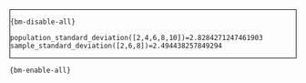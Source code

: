<div style="border:1px solid black;">

`{bm-disable-all}`

```
population_standard_deviation([2,4,6,8,10])=2.8284271247461903
sample_standard_deviation([2,6,8])=2.494438257849294
```

</div>

`{bm-enable-all}`

